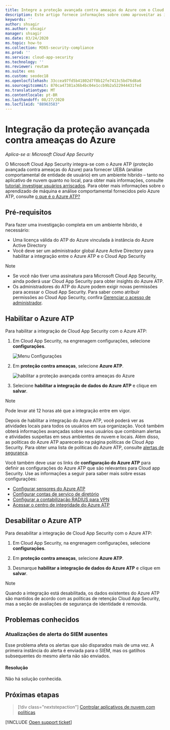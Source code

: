```yaml
---
title: Integre a proteção avançada contra ameaças do Azure com o Cloud App Security
description: Este artigo fornece informações sobre como aproveitar as ideias de proteção avançada contra ameaças do Azure no Cloud App Security para detecção de riscos híbridos.
keywords: ''
author: shsagir
ms.author: shsagir
manager: shsagir
ms.date: 03/24/2020
ms.topic: how-to
ms.collection: M365-security-compliance
ms.prod: ''
ms.service: cloud-app-security
ms.technology: ''
ms.reviewer: reutam
ms.suite: ems
ms.custom: seodec18
ms.openlocfilehash: 33ccea97fd5b41802d7f8b12fe7413c5bd76d8a6
ms.sourcegitcommit: 870ca47381a36b4bc04e1ccb9b2a522944431fed
ms.translationtype: MT
ms.contentlocale: pt-BR
ms.lasthandoff: 08/27/2020
ms.locfileid: "88963583"
---
```

# <a name="azure-advanced-threat-protection-integration"></a>Integração da proteção avançada contra ameaças do Azure

*Aplica-se a: Microsoft Cloud App Security*

O Microsoft Cloud App Security integra-se com o Azure ATP (proteção avançada contra ameaças do Azure) para fornecer UEBA (análise comportamental de entidade de usuário) em um ambiente híbrido – tanto no aplicativo de nuvem quanto no local, para obter mais informações, consulte [tutorial: investigar usuários arriscados](tutorial-ueba.md). Para obter mais informações sobre o aprendizado de máquina e análise comportamental fornecidos pelo Azure ATP, consulte [o que é o Azure ATP?](/azure-advanced-threat-protection/what-is-atp)

## <a name="prerequisites"></a>Pré-requisitos

Para fazer uma investigação completa em um ambiente híbrido, é necessário:

- Uma licença válida do ATP do Azure vinculada à instância do Azure Active Directory
- Você deve ser um administrador global Azure Active Directory para habilitar a integração entre o Azure ATP e o Cloud App Security

> [!NOTE]
>
> - Se você não tiver uma assinatura para Microsoft Cloud App Security, ainda poderá usar Cloud App Security para obter insights do Azure ATP.
> - Os administradores do ATP do Azure podem exigir novas permissões para acessar o Cloud App Security. Para saber como atribuir permissões ao Cloud App Security, confira [Gerenciar o acesso de administrador](manage-admins.md).

## <a name="enable-azure-atp"></a>Habilitar o Azure ATP

Para habilitar a integração de Cloud App Security com o Azure ATP:

1. Em Cloud App Security, na engrenagem configurações, selecione **configurações**.

    ![Menu Configurações](media/azip-system-settings.png)

1. Em **proteção contra ameaças**, selecione **Azure ATP**.

    ![habilitar a proteção avançada contra ameaças do Azure](media/aatp-integration.png)

1. Selecione **habilitar a integração de dados do Azure ATP** e clique em **salvar**.

> [!NOTE]
> Pode levar até 12 horas até que a integração entre em vigor.

Depois de habilitar a integração do Azure ATP, você poderá ver as atividades locais para todos os usuários em sua organização. Você também obterá informações avançadas sobre seus usuários que combinam alertas e atividades suspeitas em seus ambientes de nuvem e locais. Além disso, as políticas do Azure ATP aparecerão na página políticas de Cloud App Security. Para obter uma lista de políticas do Azure ATP, consulte [alertas de segurança](/azure-advanced-threat-protection/suspicious-activity-guide).

Você também deve usar os links de **configuração do Azure ATP** para definir as configurações do Azure ATP que são relevantes para Cloud app Security. Use as informações a seguir para saber mais sobre essas configurações:

- [Configurar sensores do Azure ATP](/azure-advanced-threat-protection/install-atp-step5)
- [Configurar contas de serviço de diretório](/azure-advanced-threat-protection/install-atp-step2)
- [Configurar a contabilização RADIUS para VPN](/azure-advanced-threat-protection/install-atp-step6-vpn)
- [Acessar o centro de integridade do Azure ATP](/azure-advanced-threat-protection/atp-health-center)

## <a name="disable-azure-atp"></a>Desabilitar o Azure ATP

Para desabilitar a integração de Cloud App Security com o Azure ATP:

1. Em Cloud App Security, na engrenagem configurações, selecione **configurações**.

1. Em **proteção contra ameaças**, selecione **Azure ATP**.

1. Desmarque **habilitar a integração de dados do Azure ATP** e clique em **salvar**.

> [!NOTE]
> Quando a integração está desabilitada, os dados existentes do Azure ATP são mantidos de acordo com as políticas de retenção Cloud App Security, mas a seção de avaliações de segurança de identidade é removida.

## <a name="known-issues"></a>Problemas conhecidos

### <a name="missing-siem-alert-updates"></a>Atualizações de alerta do SIEM ausentes

Esse problema afeta os alertas que são disparados mais de uma vez. A primeira instância do alerta é enviada para o SIEM, mas os gatilhos subsequentes do mesmo alerta não são enviados.

#### <a name="resolution"></a>Resolução

Não há solução conhecida.

## <a name="next-steps"></a>Próximas etapas

> [!div class="nextstepaction"]
> [Controlar aplicativos de nuvem com políticas](control-cloud-apps-with-policies.md)

[!INCLUDE [Open support ticket](includes/support.md)]